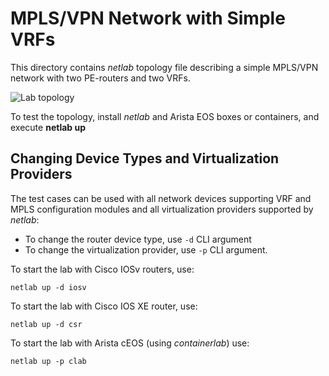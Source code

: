 # MPLS/VPN Network with Simple VRFs

This directory contains *netlab* topology file describing a simple MPLS/VPN network with two PE-routers and two VRFs.

![Lab topology](mpls-vpn-simple.png)

To test the topology, install *netlab* and Arista EOS boxes or containers, and execute **netlab up**

## Changing Device Types and Virtualization Providers

The test cases can be used with all network devices supporting VRF and MPLS configuration modules and all virtualization providers supported by *netlab*:

* To change the router device type, use `-d` CLI argument
* To change the virtualization provider, use `-p` CLI argument.

To start the lab with Cisco IOSv routers, use:

```
netlab up -d iosv
```

To start the lab with Cisco IOS XE router, use:

```
netlab up -d csr
```

To start the lab with Arista cEOS (using *containerlab*) use:

```
netlab up -p clab
```
